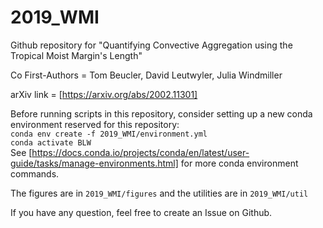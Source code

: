 # 2019_WMI
Github repository for "Quantifying Convective Aggregation using the Tropical Moist Margin's Length"

Co First-Authors = Tom Beucler, David Leutwyler, Julia Windmiller

arXiv link = [https://arxiv.org/abs/2002.11301]

Before running scripts in this repository, consider setting up a new conda environment reserved for this repository:  
`conda env create -f 2019_WMI/environment.yml`  
`conda activate BLW`  
See [https://docs.conda.io/projects/conda/en/latest/user-guide/tasks/manage-environments.html] for more conda environment commands.

The figures are in `2019_WMI/figures` and the utilities are in `2019_WMI/util`

If you have any question, feel free to create an Issue on Github.
